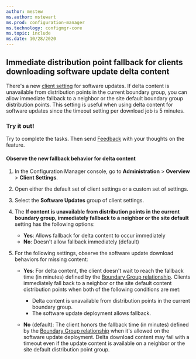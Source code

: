 ```yaml
---
author: mestew
ms.author: mstewart
ms.prod: configuration-manager
ms.technology: configmgr-core
ms.topic: include
ms.date: 10/28/2020
---
```


## <a name="bkmk_dp"></a> Immediate distribution point fallback for clients downloading software update delta content
<!--8286432-->
There's a new [client setting](../../../../clients/deploy/about-client-settings.md#software-updates) for software updates. If delta content is unavailable from distribution points in the current boundary group, you can allow immediate fallback to a neighbor or the site default boundary group distribution points. This setting is useful when using delta content for software updates since the timeout setting per download job is 5 minutes.

### Try it out!

Try to complete the tasks. Then send [Feedback](../../technical-preview-2003.md#bkmk_feedback) with your thoughts on the feature.

#### Observe the new fallback behavior for delta content

1. In the Configuration Manager console, go to **Administration** > **Overview** > **Client Settings**.
1. Open either the default set of client settings or a custom set of settings.
1. Select the **Software Updates** group of client settings.
1. The **If content is unavailable from distribution points in the current boundary group, immediately fallback to a neighbor or the site default** setting has the following options:
   - **Yes**: Allows fallback for delta content to occur immediately
   - **No**: Doesn't allow fallback immediately (default)
1. For the following settings, observe the software update download behaviors for missing content:

   - **Yes**: For delta content, the client doesn't wait to reach the fallback time (in minutes) defined by the [Boundary Group relationship](../../../../servers/deploy/configure/boundary-group-procedures.md#configure-fallback-behavior). Clients immediately fall back to a neighbor or the site default content distribution points when both of the following conditions are met:
      - Delta content is unavailable from distribution points in the current boundary group.
      - The software update deployment allows fallback. 

   - **No** (default): The client honors the fallback time (in minutes) defined by the [Boundary Group relationship](../../../../servers/deploy/configure/boundary-group-procedures.md#configure-fallback-behavior) when it's allowed on the software update deployment. Delta download content may fail with a timeout even if the update content is available on a neighbor or the site default distribution point group.
